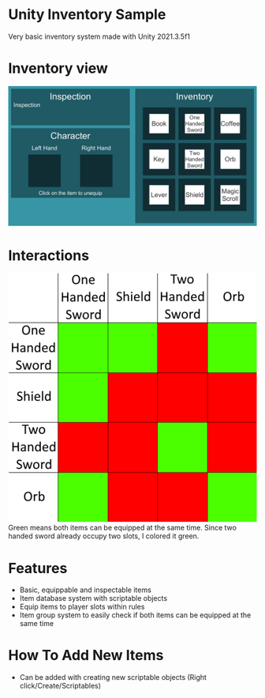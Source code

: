 # Unity Inventory Sample
Very basic inventory system made with Unity 2021.3.5f1

# Inventory view
![](Images/Inventory.png)

# Interactions
![](Images/Interaction.png)<br>
Green means both items can be equipped at the same time. Since two handed sword already occupy two slots, I colored it green.

# Features
- Basic, equippable and inspectable items
- Item database system with scriptable objects
- Equip items to player slots within rules
- Item group system to easily check if both items can be equipped at the same time

# How To Add New Items
- Can be added with creating new scriptable objects (Right click/Create/Scriptables)

